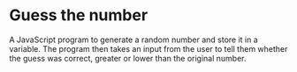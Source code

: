 # Guess the number
A JavaScript program to generate a random number and store it in a variable. The program then takes an input from the user to tell them whether the guess was correct, 
greater or lower than the original number.
